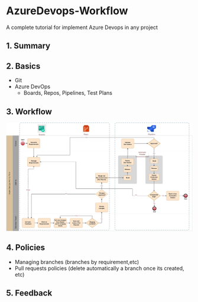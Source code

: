 # AzureDevops-Workflow
A complete tutorial for implement Azure Devops in any project

## 1. Summary
## 2. Basics
   - Git
   - Azure DevOps
     - Boards, Repos, Pipelines, Test Plans
## 3. Workflow

![workflow](workflow.jpg)
## 4. Policies
   - Managing  branches (branches by requirement,etc)
   - Pull requests policies (delete automatically a branch once its created, etc)
    
## 5. Feedback



